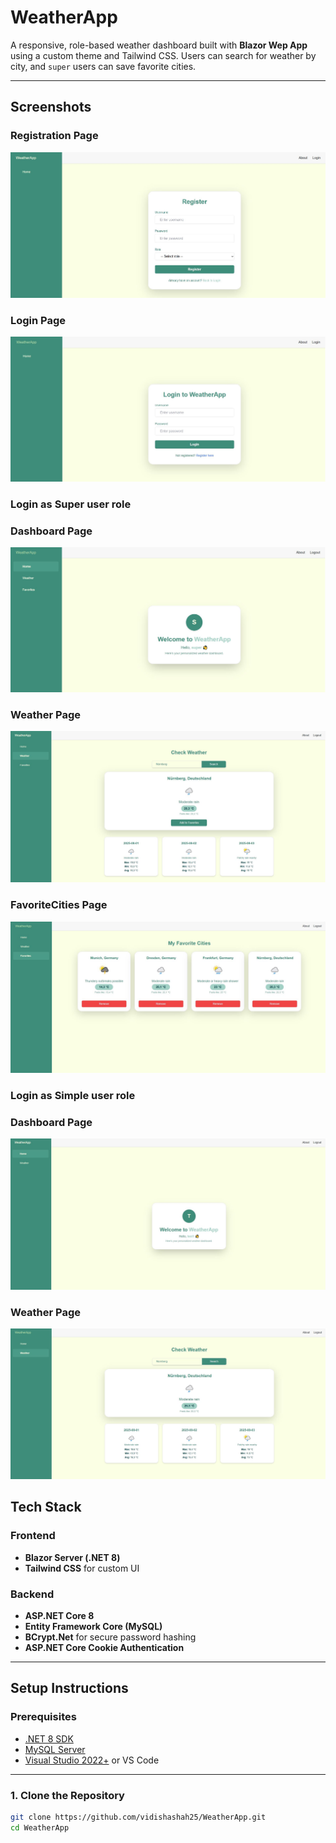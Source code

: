 # WeatherApp

A responsive, role-based weather dashboard built with **Blazor Wep App** using a custom theme and Tailwind CSS. Users can search for weather by city, and `super` users can save favorite cities.

---

## Screenshots

### Registration Page

![Registration Screenshot](images/Registration.JPG)

### Login Page

![Login Screenshot](images/Login.JPG)

### Login as Super user role

### Dashboard Page 

![Dashboard Screenshot](images/Dashboard.JPG)

### Weather Page 

![Weather Screenshot](images/Weather.JPG)

### FavoriteCities Page 

![FavoriteCities Screenshot](images/FavoriteCities.JPG)

### Login as Simple user role

### Dashboard Page 

![Dashboard Screenshot](images/simple_dashboard.JPG)

### Weather Page 

![Weather Screenshot](images/simple_weather.JPG)

## Tech Stack

### Frontend
- **Blazor Server (.NET 8)**
- **Tailwind CSS** for custom UI

### Backend
- **ASP.NET Core 8**
- **Entity Framework Core (MySQL)**
- **BCrypt.Net** for secure password hashing
- **ASP.NET Core Cookie Authentication**

---

## Setup Instructions

### Prerequisites

- [.NET 8 SDK](https://dotnet.microsoft.com/download)
- [MySQL Server](https://dev.mysql.com/downloads/mysql/)
- [Visual Studio 2022+](https://visualstudio.microsoft.com/) or VS Code

---

### 1. Clone the Repository

```bash
git clone https://github.com/vidishashah25/WeatherApp.git
cd WeatherApp




